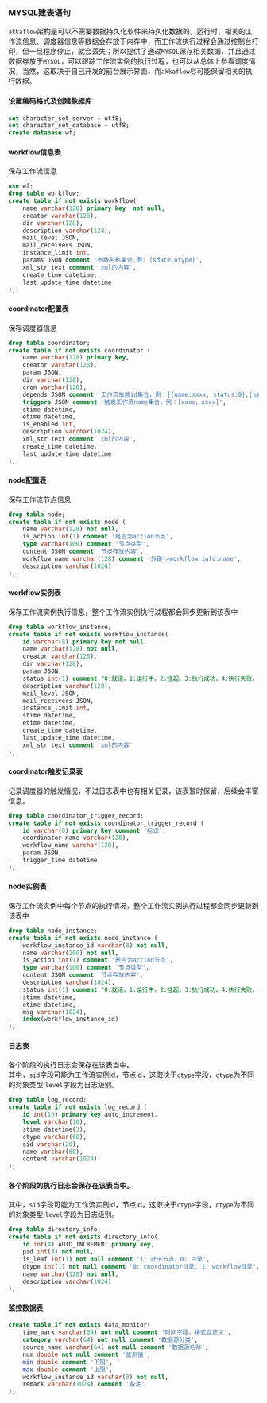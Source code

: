 
### MYSQL建表语句
`akkaflow`架构是可以不需要数据持久化软件来持久化数据的，运行时，相关的工作流信息、调度器信息等数据会存放于内存中，而工作流执行过程会通过控制台打印，但一旦程序停止，就会丢失；所以提供了通过`MYSQL`保存相关数据，并且通过数据存放于`MYSQL`，可以跟踪工作流实例的执行过程，也可以从总体上参看调度情况，当然，这取决于自己开发的前台展示界面，而`akkaflow`尽可能保留相关的执行数据。</br>
#### 设置编码格式及创建数据库
```sql
set character_set_server = utf8;
set character_set_database = utf8;
create database wf;
```

#### workflow信息表
保存工作流信息</br>
```sql 
use wf;
drop table workflow;
create table if not exists workflow(
    name varchar(128) primary key  not null,
    creator varchar(128),
    dir varchar(128),
    description varchar(128),
    mail_level JSON,
    mail_receivers JSON,
    instance_limit int,
    params JSON comment '参数名称集合,例: [sdate,otype]',
    xml_str text comment 'xml的内容',
    create_time datetime,
    last_update_time datetime
);
```

#### coordinator配置表
保存调度器信息</br>
```sql
drop table coordinator;
create table if not exists coordinator (
    name varchar(128) primary key,
    creator varchar(128),
    param JSON,
    dir varchar(128),
    cron varchar(128),
    depends JSON comment '工作流依赖id集合，例：[{name:xxxx, status:0},{name:xxx,status:0}]',
    triggers JSON comment '触发工作流name集合，例：[xxxx，xxxx]',
    stime datetime,
    etime datetime,
    is_enabled int,
    description varchar(1024),
    xml_str text comment 'xml的内容', 
    create_time datetime,
    last_update_time datetime
);
```

#### node配置表
保存工作流节点信息</br>
```sql
drop table node;
create table if not exists node (
    name varchar(128) not null,
    is_action int(1) comment '是否为action节点',
    type varchar(100) comment '节点类型',
    content JSON comment '节点存放内容',
    workflow_name varchar(128) comment '外键->workflow_info:name',
    description varchar(1024)
);    
```

#### workflow实例表
保存工作流实例执行信息，整个工作流实例执行过程都会同步更新到该表中</br>
```sql
drop table workflow_instance;
create table if not exists workflow_instance(
    id varchar(8) primary key not null,
    name varchar(128) not null,
    creator varchar(128),
    dir varchar(128),
    param JSON,
    status int(1) comment "0:就绪，1:运行中，2:挂起，3:执行成功，4:执行失败，5:杀死",
    description varchar(128),
    mail_level JSON,
    mail_receivers JSON,
    instance_limit int,
    stime datetime,
    etime datetime,
    create_time datetime,
    last_update_time datetime,
    xml_str text comment 'xml的内容'
);
```

#### coordinator触发记录表
记录调度器的触发情况，不过日志表中也有相关记录，该表暂时保留，后续会丰富信息。</br>
```sql
drop table coordinator_trigger_record;
create table if not exists coordinator_trigger_record (
    id varchar(8) primary key comment '标识',
    coordinator_name varchar(128),
    workflow_name varchar(128),
    param JSON,
    trigger_time datetime
);
```

#### node实例表
保存工作流实例中每个节点的执行情况，整个工作流实例执行过程都会同步更新到该表中</br>
```sql
drop table node_instance;
create table if not exists node_instance (
    workflow_instance_id varchar(8) not null,
    name varchar(200) not null,
    is_action int(1) comment '是否为action节点',
    type varchar(100) comment '节点类型',
    content JSON comment '节点存放内容',
    description varchar(1024),
    status int(1) comment "0:就绪，1:运行中，2:挂起，3:执行成功，4:执行失败，5:杀死",
    stime datetime,
    etime datetime,
    msg varchar(1024),
    index(workflow_instance_id)
);
```

#### 日志表
各个阶段的执行日志会保存在该表当中。</br>
其中，`sid`字段可能为工作流实例id，节点id，这取决于`ctype`字段，`ctype`为不同的对象类型;`level`字段为日志级别。</br>
```sql
drop table log_record;
create table if not exists log_record (
    id int(10) primary key auto_increment,
    level varchar(10),
    stime datetime(3),
    ctype varchar(60),
    sid varchar(20),
    name varchar(60),
    content varchar(1024)
);
```

#### 各个阶段的执行日志会保存在该表当中。</br>
其中，`sid`字段可能为工作流实例id，节点id，这取决于`ctype`字段，`ctype`为不同的对象类型;`level`字段为日志级别。</br>
```sql
drop table directory_info;
create table if not exists directory_info(
    id int(4) AUTO_INCREMENT primary key,
    pid int(4) not null,
    is_leaf int(1) not null comment '1: 叶子节点，0: 目录',
    dtype int(1) not null comment '0: coordinator目录, 1: workflow目录',
    name varchar(128) not null,
    description varchar(1024)
);
```
#### 监控数据表
```sql
create table if not exists data_monitor(
    time_mark varchar(64) not null comment '时间字段，格式自定义',
    category varchar(64) not null comment '数据源分类',
    source_name varchar(64) not null comment '数据源名称',
    num double not null comment '监测值',
    min double comment '下限',
    max double comment '上限',
    workflow_instance_id varchar(8) not null, 
    remark varchar(1024) comment '备注'
);
```



